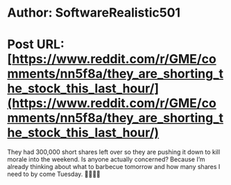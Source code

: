 # Author: SoftwareRealistic501
# Post URL: [https://www.reddit.com/r/GME/comments/nn5f8a/they_are_shorting_the_stock_this_last_hour/](https://www.reddit.com/r/GME/comments/nn5f8a/they_are_shorting_the_stock_this_last_hour/)


They had 300,000 short shares left over so they are pushing it down to kill morale into the weekend. Is anyone actually concerned? Because I’m already thinking about what to barbecue tomorrow and how many shares I need to by come Tuesday. 🙌💎🦍😎